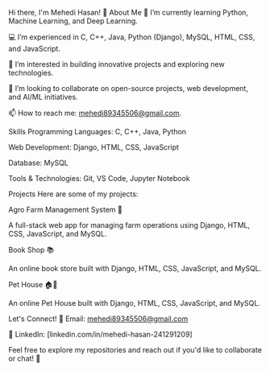 Hi there, I'm Mehedi Hasan! 👋
About Me
🌱 I’m currently learning Python, Machine Learning, and Deep Learning.

💻 I’m experienced in C, C++, Java, Python (Django), MySQL, HTML, CSS, and JavaScript.

👀 I’m interested in building innovative projects and exploring new technologies.

💞️ I’m looking to collaborate on open-source projects, web development, and AI/ML initiatives.

📫 How to reach me: mehedi89345506@gmail.com.

Skills
Programming Languages: C, C++, Java, Python

Web Development: Django, HTML, CSS, JavaScript

Database: MySQL

Tools & Technologies: Git, VS Code, Jupyter Notebook

Projects
Here are some of my projects:

Agro Farm Management System 🌱

A full-stack web app for managing farm operations using Django, HTML, CSS, JavaScript, and MySQL.

Book Shop 📚

An online book store built with Django, HTML, CSS, JavaScript, and MySQL.

Pet House 🏠🐾

An online Pet House built with Django, HTML, CSS, JavaScript, and MySQL.

Let's Connect!
📧 Email: mehedi89345506@gmail.com

💼 LinkedIn: [linkedin.com/in/mehedi-hasan-241291209]

Feel free to explore my repositories and reach out if you'd like to collaborate or chat! 🚀
